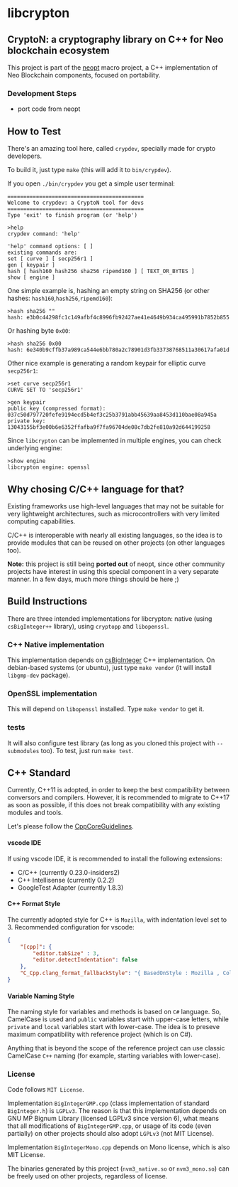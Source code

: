 # libcrypton

## CryptoN: a cryptography library on C++ for Neo blockchain ecosystem

This project is part of the [neopt](https://github.com/neoresearch/neopt) macro project, a C++ implementation of Neo Blockchain components, focused on portability.

### Development Steps

* port code from neopt

## How to Test

There's an amazing tool here, called `crypdev`, specially made for crypto developers.

To build it, just type `make` (this will add it to `bin/crypdev`).

If you open `./bin/crypdev` you get a simple user terminal:

```
===========================================
Welcome to crypdev: a CryptoN tool for devs
===========================================
Type 'exit' to finish program (or 'help')

>help
crypdev command: 'help'

'help' command options: [ ]
existing commands are: 
set [ curve ] [ secp256r1 ]
gen [ keypair ]
hash [ hash160 hash256 sha256 ripemd160 ] [ TEXT_OR_BYTES ]
show [ engine ]
```

One simple example is, hashing an empty string on SHA256 (or other hashes: `hash160`,`hash256`,`ripemd160`):

```
>hash sha256 ""
hash: e3b0c44298fc1c149afbf4c8996fb92427ae41e4649b934ca495991b7852b855
```
Or hashing byte `0x00`:
```
>hash sha256 0x00
hash: 6e340b9cffb37a989ca544e6bb780a2c78901d3fb33738768511a30617afa01d
```

Other nice example is generating a random keypair for elliptic curve `secp256r1`:

```
>set curve secp256r1
CURVE SET TO 'secp256r1'

>gen keypair
public key (compressed format): 037c50d797720fefe9194ecd5b4ef3c25b3791abb45639aa8453d110bae08a945a
private key: 13043155bf3e00b6e6352ffafba9f7fa96704de08c7db2fe810a92d644199258
```

Since `libcrypton` can be implemented in multiple engines, you can check underlying engine:

```
>show engine
libcrypton engine: openssl
```

## Why chosing C/C++ language for that?
Existing frameworks use high-level languages that may not be suitable for very lightweight architectures,
such as microcontrollers with very limited computing capabilities.

C/C++ is interoperable with nearly all existing languages, so the idea is to provide modules that can be
reused on other projects (on other languages too).

**Note:** this project is still being __ported out__ of neopt, since other community projects have interest in using this special component in a very separate manner. In a few days, much more things should be here ;)

## Build Instructions
There are three intended implementations for libcrypton: native (using `csBigInteger++` library), using `cryptopp` and `libopenssl`.

### C++ Native implementation
This implementation depends on [csBigInteger](https://github.com/neoresearch/csbiginteger.cpp) C++ implementation.
On debian-based systems (or ubuntu), just type `make vendor` (it will install `libgmp-dev` package).

### OpenSSL implementation

This will depend on `libopenssl` installed. Type `make vendor` to get it.

### tests

It will also configure test library (as long as you cloned this project with `--submodules` too).
To test, just run `make test`.


## C++ Standard
Currently, C++11 is adopted, in order to keep the best compatibility between conversors and compilers. However, it is recommended to migrate to C++17 as soon as possible, if this does not break compatibility with any existing modules and tools.

Let's please follow the [CppCoreGuidelines](https://github.com/isocpp/CppCoreGuidelines).

#### vscode IDE
If using vscode IDE, it is recommended to install the following extensions:
* C/C++ (currently 0.23.0-insiders2)
* C++ Intellisense (currently 0.2.2)
* GoogleTest Adapter (currently 1.8.3)

#### C++ Format Style
The currently adopted style for C++ is `Mozilla`, with indentation level set to 3.
Recommended configuration for vscode:
```json
{
    "[cpp]": {
        "editor.tabSize" : 3,
        "editor.detectIndentation": false
    },
    "C_Cpp.clang_format_fallbackStyle": "{ BasedOnStyle : Mozilla , ColumnLimit : 0, IndentWidth: 3, AccessModifierOffset: -3}"
}
```

#### Variable Naming Style
The naming style for variables and methods is based on `C#` language.
So, CamelCase is used and `public` variables start with upper-case letters, while `private` and `local` variables start with lower-case.
The idea is to preseve maximum compatibility with reference project (which is on C#).

Anything that is beyond the scope of the reference project can use classic CamelCase `C++` naming (for example, starting variables with lower-case).

### License

Code follows `MIT License`.

Implementation `BigIntegerGMP.cpp` (class implementation of standard `BigInteger.h`) is `LGPLv3`. The reason is that this implementation depends on GNU MP Bignum Library (licensed LGPLv3 since version 6), what means that all modifications of `BigIntegerGMP.cpp`, or usage of its code (even partially) on other projects should also adopt `LGPLv3` (not MIT License).

Implementation `BigIntegerMono.cpp` depends on Mono license, which is also MIT License.

The binaries generated by this project (`nvm3_native.so` or `nvm3_mono.so`) can be freely used on other projects, regardless of license.
